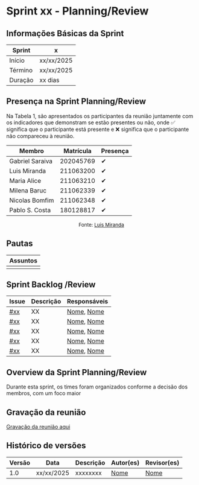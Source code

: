# Sprint xx - Planning/Review
<!-- Este é um arquivo base, para criar uma ata, basta copiá-lo e preencher os dados da reunião -->

## Informações Básicas da Sprint

| Sprint  | x             |
|---------|---------------|
| Início  | xx/xx/2025    |
| Término | xx/xx/2025    |
| Duração | xx dias       |

## Presença na Sprint Planning/Review

<!-- Colocar um ✅ se o participante estiver presente ou um ❌ caso negativo -->
Na Tabela 1, são apresentados os participantes da reunião juntamente com os indicadores que demonstram se estão presentes ou não, onde ✅ significa que o participante está presente e ❌ significa que o participante não compareceu à reunião.

| Membro                               | Matrícula        | Presença |
|--------------------------------------|--------------    | ---------|
| Gabriel Saraiva                      | 202045769        | ✔        |
| Luis Miranda                         | 211063200        | ✔        |
| Maria Alice                          | 211063210        | ✔        |
| Milena Baruc                         | 211062339        | ✔        |
| Nicolas Bomfim                       | 211062348        | ✔        |
| Pablo S. Costa                       | 180128817        | ✔        |

<center>

<font size="2"><p style="text-align: center">Fonte: [Luis Miranda](https://github.com/LuisMiranda10)</p></font>

</center>

## Pautas

<!-- pautas discutidas na reunião -->

| Assuntos                  |
|---------------------------|
|                           |


## Sprint Backlog /Review
<!-- decisões feitas pela equipe -->
<!-- Github do time para facilitar ao colocar os responsáveis: 

[Gabriel Saraiva](https://github.com/gabrielsarcan)
[Luis Miranda](https://github.com/LuisMiranda10)
[Milena Baruc](https://github.com/MilenaBaruc)
[Maria Alice](https://github.com/Maliz30)
[Nicolas Bonfim](https://github.com/NickGehjk)
[Pablo S. Costa](https://github.com/pabloheika)

-->


| Issue                                                              | Descrição              | Responsáveis                                                        |
|--------------------------------------------------------------------|------------------------|---------------------------------------------------------------------|
| [#xx](https://github.com/Maliz30/Interpretador_Cpp-Py/issues/xx)   | XX                     | [Nome](https://github.com/), [Nome](https://github.com/)            |
| [#xx](https://github.com/Maliz30/Interpretador_Cpp-Py/issues/xx)   | XX                     | [Nome](https://github.com/), [Nome](https://github.com/)            |
| [#xx](https://github.com/Maliz30/Interpretador_Cpp-Py/issues/xx)   | XX                     | [Nome](https://github.com/), [Nome](https://github.com/)            |
| [#xx](https://github.com/Maliz30/Interpretador_Cpp-Py/issues/xx)   | XX                     | [Nome](https://github.com/), [Nome](https://github.com/)            |
| [#xx](https://github.com/Maliz30/Interpretador_Cpp-Py/issues/xx)   | XX                     | [Nome](https://github.com/), [Nome](https://github.com/)            |

## Overview da Sprint Planning/Review
<!-- compromissos que foram definidos para os integrantes, a data de entrega e os revisores, para facilitar o trabalho, pode pedir
para o chat GPT formar a tabela em HTML -->

Durante esta sprint, os times foram organizados conforme a decisão dos membros, com um foco maior 

## Gravação da reunião

[Gravação da reunião aqui]()

## Histórico de versões


| Versão    | Data           |  Descrição         | Autor(es)                            | Revisor(es)                            |
| --------- | -------------- | ------------------ | ------------------------------------ | -------------------------------------- |
| 1.0       | xx/xx/2025     | xxxxxxxx           | [Nome](https://github.com/)          | [Nome](https://github.com/)            |
